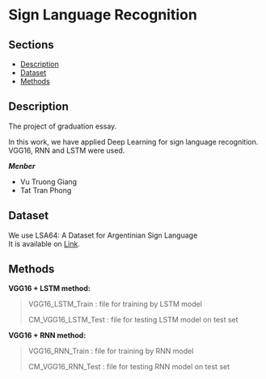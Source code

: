 # Sign Language Recognition

## Sections
- [Description](#Description)
- [Dataset](#Dataset)
- [Methods](#Methods)
## Description
<p>The project of graduation essay.</p>
<p>In this work, we have applied Deep Learning for sign language recognition. VGG16, RNN and LSTM were used.</p>

***Menber***
* Vu Truong Giang
* Tat Tran Phong

## Dataset
We use LSA64: A Dataset for Argentinian Sign Language <br />
It is available on [Link](http://facundoq.github.io/datasets/lsa64/).

## Methods
**VGG16 + LSTM method:**
> VGG16_LSTM_Train : file for training by LSTM model
> 
> CM_VGG16_LSTM_Test : file for testing LSTM model on test set

**VGG16 + RNN method:**
> VGG16_RNN_Train : file for training by RNN model
> 
> CM_VGG16_RNN_Test : file for testing RNN model on test set
